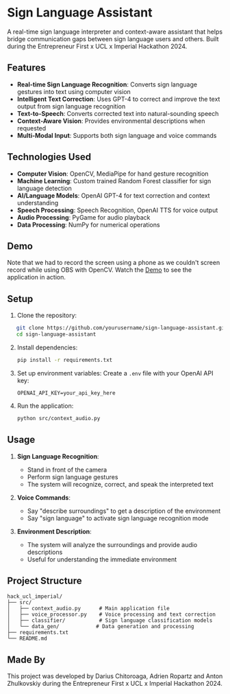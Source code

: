# Sign Language Assistant

A real-time sign language interpreter and context-aware assistant that helps bridge communication gaps between sign language users and others. Built during the Entrepreneur First x UCL x Imperial Hackathon 2024.

## Features

- **Real-time Sign Language Recognition**: Converts sign language gestures into text using computer vision
- **Intelligent Text Correction**: Uses GPT-4 to correct and improve the text output from sign language recognition
- **Text-to-Speech**: Converts corrected text into natural-sounding speech
- **Context-Aware Vision**: Provides environmental descriptions when requested
- **Multi-Modal Input**: Supports both sign language and voice commands

## Technologies Used

- **Computer Vision**: OpenCV, MediaPipe for hand gesture recognition
- **Machine Learning**: Custom trained Random Forest classifier for sign language detection
- **AI/Language Models**: OpenAI GPT-4 for text correction and context understanding
- **Speech Processing**: Speech Recognition, OpenAI TTS for voice output
- **Audio Processing**: PyGame for audio playback
- **Data Processing**: NumPy for numerical operations

## Demo

Note that we had to record the screen using a phone as we couldn't screen record while using OBS with OpenCV. Watch the [Demo](https://youtu.be/U1oAggfj_y8) to see the application in action.

## Setup

1. Clone the repository:
```bash
   git clone https://github.com/yourusername/sign-language-assistant.git
   cd sign-language-assistant
   ```

2. Install dependencies:
   ```bash
   pip install -r requirements.txt
   ```

3. Set up environment variables:
   Create a `.env` file with your OpenAI API key:
   ```plaintext
   OPENAI_API_KEY=your_api_key_here
   ```

4. Run the application:
   ```bash
   python src/context_audio.py
   ```

## Usage

1. **Sign Language Recognition**:
   - Stand in front of the camera
   - Perform sign language gestures
   - The system will recognize, correct, and speak the interpreted text

2. **Voice Commands**:
   - Say "describe surroundings" to get a description of the environment
   - Say "sign language" to activate sign language recognition mode

3. **Environment Description**:
   - The system will analyze the surroundings and provide audio descriptions
   - Useful for understanding the immediate environment

## Project Structure

```
hack_ucl_imperial/
├── src/
│   ├── context_audio.py      # Main application file
│   ├── voice_processor.py    # Voice processing and text correction
│   ├── classifier/           # Sign language classification models
│   └── data_gen/            # Data generation and processing
├── requirements.txt
└── README.md
```

## Made By

This project was developed by Darius Chitoroaga, Adrien Ropartz and Anton Zhulkovskiy during the Entrepreneur First x UCL x Imperial Hackathon 2024.